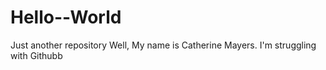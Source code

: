# Hello--World
Just another repository
Well, My name is Catherine Mayers.
I'm struggling with Githubb
